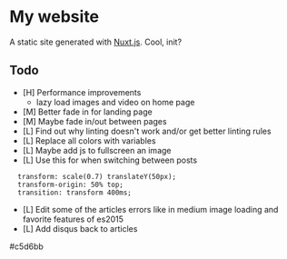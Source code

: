 
# My website

A static site generated with [Nuxt.js](https://nuxtjs.org/). Cool, init?

## Todo

- [H] Performance improvements
  - lazy load images and video on home page
- [M] Better fade in for landing page
- [M] Maybe fade in/out between pages
- [L] Find out why linting doesn't work and/or get better linting rules
- [L] Replace all colors with variables
- [L] Maybe add js to fullscreen an image
- [L] Use this for when switching between posts

```
  transform: scale(0.7) translateY(50px);
  transform-origin: 50% top;
  transition: transform 400ms;
```

- [L] Edit some of the articles errors like in medium image loading and favorite features of es2015
- [L] Add disqus back to articles


#c5d6bb
